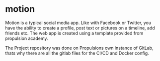 # motion
Motion is a typical social media app. Like with Facebook or Twitter, you have the ability to create a profile, post text or pictures on a timeline, add friends etc. The web app is created using a template provided from propulsion academy.

The Project repository was done on Propulsions own instance of GitLab, thats why there are all the gitlab files for the CI/CD and Docker config.
